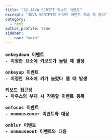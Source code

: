 ```yaml
---
title: "32_JAVA SCRIPT 키보드 이벤트"
excerpt: "JAVA SCRIPT의 키보드 이벤트 학습 후 정리"
category: 
  - html
author_profile: true
sidebar:
  - nav: "main" 
---
```

<h4>
<pre>
onkeydown 이벤트
- 지정한 요소에 키보드가 눌릴 때 발생<br>
onkeyup 이벤트
- 지정한 요소에 키가 눌렸다 땔 때 발생<br>
키보드 접근성
- 마우스의 부재 시 작동할 이벤트 등록<br>
onfocus 이벤트
- onmouseover 이벤트와 대응<br>
onblur 이벤트
- onmouseout 이벤트와 대응<br>
</pre>
</h4>
